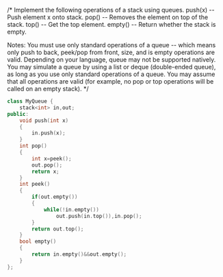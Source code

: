 /*
Implement the following operations of a stack using queues.
push(x) -- Push element x onto stack.
pop() -- Removes the element on top of the stack.
top() -- Get the top element.
empty() -- Return whether the stack is empty.

Notes:
You must use only standard operations of a queue -- which means only push to back, peek/pop from front, size, and is empty operations are valid.
Depending on your language, queue may not be supported natively. You may simulate a queue by using a list or deque (double-ended queue), as long as you use only standard operations of a queue.
You may assume that all operations are valid (for example, no pop or top operations will be called on an empty stack).
*/
```c++
class MyQueue {
	stack<int> in,out;
public:
    void push(int x)
    {
    	in.push(x);
    }
    int pop()
    {
    	int x=peek();
    	out.pop();
    	return x;
    }
    int peek()
    {
    	if(out.empty())
    	{
    		while(!in.empty())
    			out.push(in.top()),in.pop();
    	}
    	return out.top();
    }
    bool empty()
    {
    	return in.empty()&&out.empty();
    }
};
```
